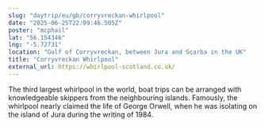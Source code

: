 ```yaml
---
slug: "daytrip/eu/gb/corryvreckan-whirlpool"
date: "2025-06-25T22:09:46.505Z"
poster: "mcphail"
lat: "56.154346"
lng: "-5.72731"
location: "Gulf of Corryvreckan, between Jura and Scarba in the UK"
title: "Corryvreckan Whirlpool"
external_url: https://whirlpool-scotland.co.uk/
---
```

The third largest whirlpool in the world, boat trips can be arranged with knowledgeable skippers from the neighbouring islands. Famously, the whirlpool nearly claimed the life of George Orwell, when he was isolating on the island of Jura during the writing of 1984.